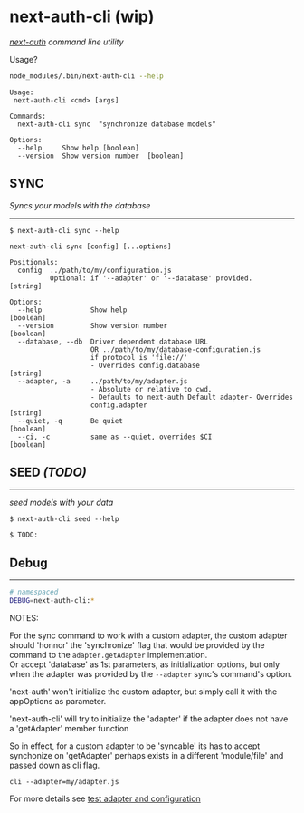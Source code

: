 # next-auth-cli (wip)

_[next-auth](https://next-auth.js.org) command line utility_

Usage?

```bash
node_modules/.bin/next-auth-cli --help
```

```
Usage:
 next-auth-cli <cmd> [args]

Commands:
  next-auth-cli sync  "synchronize database models"

Options:
  --help     Show help [boolean]
  --version  Show version number  [boolean]
```

## SYNC

_Syncs your models with the database_

---

```
$ next-auth-cli sync --help
```

```
next-auth-cli sync [config] [...options]

Positionals:
  config  ../path/to/my/configuration.js
          Optional: if '--adapter' or '--database' provided.            [string]

Options:
  --help            Show help                                          [boolean]
  --version         Show version number                                [boolean]
  --database, --db  Driver dependent database URL
                    OR ../path/to/my/database-configuration.js
                    if protocol is 'file://'
                    - Overrides config.database                         [string]
  --adapter, -a     ../path/to/my/adapter.js
                    - Absolute or relative to cwd.
                    - Defaults to next-auth Default adapter- Overrides
                    config.adapter                                      [string]
  --quiet, -q       Be quiet                                           [boolean]
  --ci, -c          same as --quiet, overrides $CI                     [boolean]
```

## SEED _(TODO)_

---

_seed models with your data_

```
$ next-auth-cli seed --help
```

```
$ TODO:
```

## Debug

---

```sh
# namespaced
DEBUG=next-auth-cli:*
```

NOTES:

For the sync command to work with a custom adapter,
the custom adapter should 'honnor' the 'synchronize' flag
that would be provided by the command to the `adapter.getAdapter` implementation.  
Or accept 'database' as 1st parameters, as initialization options,
but only when the adapter was provided by the `--adapter` sync's command's option.

'next-auth' won't initialize the custom adapter, but simply call it with the appOptions as parameter.

'next-auth-cli' will try to initialize the 'adapter' if the adapter does not have a 'getAdapter' member function

So in effect, for a custom adapter to be 'syncable' its has to accept synchonize on 'getAdapter'
perhaps exists in a different 'module/file' and passed down as cli flag.

```
cli --adapter=my/adapter.js
```

For more details see [test adapter and configuration](test/readme.md)

